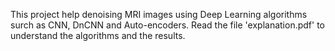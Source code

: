 This project help denoising MRI images using Deep Learning algorithms surch as CNN, DnCNN and Auto-encoders.
Read the file 'explanation.pdf' to understand the algorithms and the results.
